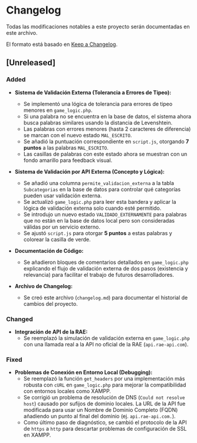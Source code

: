 # Changelog

Todas las modificaciones notables a este proyecto serán documentadas en este archivo.

El formato está basado en [Keep a Changelog](https://keepachangelog.com/en/1.0.0/).

## [Unreleased]

### Added
- **Sistema de Validación Externa (Tolerancia a Errores de Tipeo):**
  - Se implementó una lógica de tolerancia para errores de tipeo menores en `game_logic.php`.
  - Si una palabra no se encuentra en la base de datos, el sistema ahora busca palabras similares usando la distancia de Levenshtein.
  - Las palabras con errores menores (hasta 2 caracteres de diferencia) se marcan con el nuevo estado `MAL_ESCRITO`.
  - Se añadió la puntuación correspondiente en `script.js`, otorgando **7 puntos** a las palabras `MAL_ESCRITO`.
  - Las casillas de palabras con este estado ahora se muestran con un fondo amarillo para feedback visual.

- **Sistema de Validación por API Externa (Concepto y Lógica):**
  - Se añadió una columna `permite_validacion_externa` a la tabla `Subcategorias` en la base de datos para controlar qué categorías pueden usar validación externa.
  - Se actualizó `game_logic.php` para leer esta bandera y aplicar la lógica de validación externa solo cuando esté permitido.
  - Se introdujo un nuevo estado `VALIDADO_EXTERNAMENTE` para palabras que no están en la base de datos local pero son consideradas válidas por un servicio externo.
  - Se ajustó `script.js` para otorgar **5 puntos** a estas palabras y colorear la casilla de verde.

- **Documentación de Código:**
  - Se añadieron bloques de comentarios detallados en `game_logic.php` explicando el flujo de validación externa de dos pasos (existencia y relevancia) para facilitar el trabajo de futuros desarrolladores.

- **Archivo de Changelog:**
  - Se creó este archivo (`changelog.md`) para documentar el historial de cambios del proyecto.

### Changed
- **Integración de API de la RAE:**
  - Se reemplazó la simulación de validación externa en `game_logic.php` con una llamada real a la API no oficial de la RAE (`api.rae-api.com`).

### Fixed
- **Problemas de Conexión en Entorno Local (Debugging):**
  - Se reemplazó la función `get_headers` por una implementación más robusta con `cURL` en `game_logic.php` para mejorar la compatibilidad con entornos locales como XAMPP.
  - Se corrigió un problema de resolución de DNS (`Could not resolve host`) causado por sufijos de dominio locales. La URL de la API fue modificada para usar un Nombre de Dominio Completo (FQDN) añadiendo un punto al final del dominio (ej. `api.rae-api.com.`).
  - Como último paso de diagnóstico, se cambió el protocolo de la API de `https` a `http` para descartar problemas de configuración de SSL en XAMPP.

